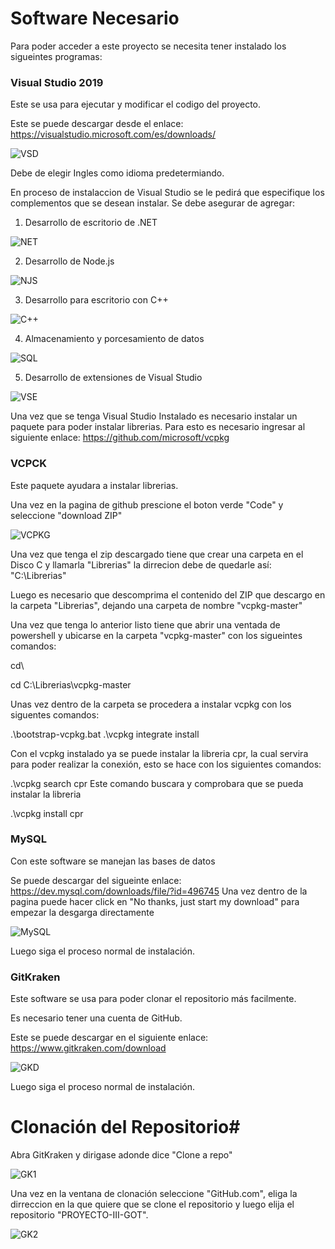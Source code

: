 # Software Necesario #

Para poder acceder a este proyecto se necesita tener instalado los sigueintes programas:

### Visual Studio 2019 

Este se usa para ejecutar y modificar el codigo del proyecto.

Este se puede descargar desde el enlace: https://visualstudio.microsoft.com/es/downloads/

![VSD](https://user-images.githubusercontent.com/28927252/90082109-36db4400-dccc-11ea-9b16-b3ba33ecea25.PNG)

Debe de elegir Ingles como idioma predetermiando.

En proceso de instalaccion de Visual Studio se le pedirá que especifique los complementos que se desean instalar. Se debe asegurar de agregar:

1. Desarrollo de escritorio de .NET 

![NET](https://user-images.githubusercontent.com/28927252/90084113-c20b0880-dcd1-11ea-9c6c-b6df6ee937a9.PNG)

2. Desarrollo de Node.js

![NJS](https://user-images.githubusercontent.com/28927252/90084057-87a16b80-dcd1-11ea-8ef4-052d75e586f3.PNG)

3. Desarrollo para escritorio con C++

![C++](https://user-images.githubusercontent.com/28927252/90084139-d0592480-dcd1-11ea-8bf1-d1957f06c993.PNG)

4. Almacenamiento y porcesamiento de datos

![SQL](https://user-images.githubusercontent.com/28927252/90084102-bae3fa80-dcd1-11ea-8e43-207a747fd868.PNG)

5. Desarrollo de extensiones de Visual Studio 

![VSE](https://user-images.githubusercontent.com/28927252/90084161-e1099a80-dcd1-11ea-9376-a53cba42f2c7.PNG)

Una vez que se tenga Visual Studio Instalado es necesario instalar un paquete para poder instalar librerias. Para esto es necesario ingresar al siguiente enlace: https://github.com/microsoft/vcpkg

### VCPCK

Este paquete ayudara a instalar librerias.

Una vez en la pagina de github prescione el boton verde "Code" y seleccione "download ZIP"

![VCPKG](https://user-images.githubusercontent.com/28927252/90194462-a4e34200-dd84-11ea-9294-397d03c70c8a.JPG)

Una vez que tenga el zip descargado tiene que crear una carpeta en el Disco C y llamarla "Librerias" la dirrecion debe de quedarle así: "C:\Librerias" 

Luego es necesario que descomprima el contenido del ZIP que descargo en la carpeta "Librerias", dejando una carpeta de nombre "vcpkg-master"

Una vez que tenga lo anterior listo tiene que abrir una ventada de powershell y ubicarse en la carpeta "vcpkg-master" con los sigueintes comandos: 

cd\

cd C:\Librerias\vcpkg-master

Unas vez dentro de la carpeta se procedera a instalar vcpkg con los siguentes comandos:

.\bootstrap-vcpkg.bat
.\vcpkg integrate install

Con el vcpkg instalado ya se puede instalar la libreria cpr, la cual servira para poder realizar la conexión, esto se hace con los siguientes comandos:

.\vcpkg search cpr
Este comando buscara y comprobara que se pueda instalar la libreria

.\vcpkg install cpr


### MySQL

Con este software se manejan las bases de datos

Se puede descargar del sigueinte enlace: https://dev.mysql.com/downloads/file/?id=496745
Una vez dentro de la pagina puede hacer click en "No thanks, just start my download" para empezar la desgarga directamente

![MySQL](https://user-images.githubusercontent.com/28927252/90084787-90933c80-dcd3-11ea-9f55-503480ed25f8.PNG)

Luego siga el proceso normal de instalación.

### GitKraken

Este software se usa para poder clonar el repositorio más facilmente.

Es necesario tener una cuenta de GitHub.

Este se puede descargar en el siguiente enlace: https://www.gitkraken.com/download

![GKD](https://user-images.githubusercontent.com/28927252/90085023-28912600-dcd4-11ea-8b9e-fe7753ab6933.PNG)

Luego siga el proceso normal de instalación.

# Clonación del Repositorio#

Abra GitKraken y dirigase adonde dice "Clone a repo"

![GK1](https://user-images.githubusercontent.com/28927252/90084225-07c7d100-dcd2-11ea-87c5-3cb8e50ca378.PNG)

Una vez en la ventana de clonación seleccione "GitHub.com", eliga la dirreccion en la que quiere que se clone el repositorio y luego elija el repositorio "PROYECTO-III-GOT".

![GK2](https://user-images.githubusercontent.com/28927252/90084229-08606780-dcd2-11ea-82a6-aa2813358008.PNG)

